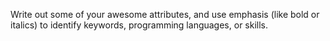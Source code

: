 Write out some of your awesome attributes, and use emphasis (like bold or italics) to identify keywords, programming languages, or skills. 
